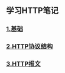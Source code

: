 ## 学习HTTP笔记
### [1.基础](https://github.com/itliusir/Study-HTTP/blob/master/%E5%9F%BA%E7%A1%80.md)
### [2.HTTP协议结构](https://github.com/itliusir/Study-HTTP/blob/master/HTTP%E5%8D%8F%E8%AE%AE%E7%BB%93%E6%9E%84.md)
### [3.HTTP报文](https://github.com/itliusir/Study-HTTP/blob/master/HTTP%E6%8A%A5%E6%96%87.md)